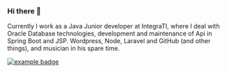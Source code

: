 ### Hi there 👋

Currently I work as a Java Junior developer at IntegraTI, where I deal with Oracle Database technologies, development and maintenance of Api in Spring Boot and JSP. Wordpress, Node, Laravel and GitHub (and other things), and musician in his spare time.

<!--
**KleberMeira/KleberMeira** is a ✨ _special_ ✨ repository because its `README.md` (this file) appears on your GitHub profile.

Here are some ideas to get you started:

- 🔭 I’m currently working on ...
- 🌱 I’m currently learning ...
- 👯 I’m looking to collaborate on ...
- 🤔 I’m looking for help with ...
- 💬 Ask me about ...
- 📫 How to reach me: ...
- 😄 Pronouns: ...
- ⚡ Fun fact: ...
-->
 <a href="#">
    <img src="help/badge1.svg" alt="example badge" style="vertical-align:top margin:6px 4px">
  </a>
